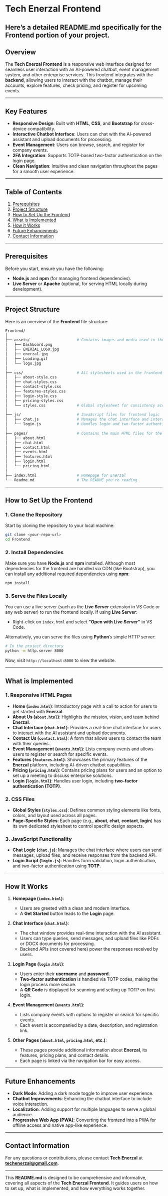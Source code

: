 # **Tech Enerzal Frontend**  

Here’s a detailed **README.md** specifically for the **Frontend** portion of your project. 
---

## **Overview**

The **Tech Enerzal Frontend** is a responsive web interface designed for seamless user interaction with an AI-powered chatbot, event management system, and other enterprise services. This frontend integrates with the **backend**, allowing users to interact with the chatbot, manage their accounts, explore features, check pricing, and register for upcoming events.

---

## **Key Features**

- **Responsive Design**: Built with **HTML**, **CSS**, and **Bootstrap** for cross-device compatibility.
- **Interactive Chatbot Interface**: Users can chat with the AI-powered assistant and upload documents for processing.
- **Event Management**: Users can browse, search, and register for company events.
- **2FA Integration**: Supports TOTP-based two-factor authentication on the login page.
- **Clean Navigation**: Intuitive and clean navigation throughout the pages for a smooth user experience.

---

## **Table of Contents**

1. [Prerequisites](#prerequisites)
2. [Project Structure](#project-structure)
3. [How to Set Up the Frontend](#how-to-set-up-the-frontend)
4. [What is Implemented](#what-is-implemented)
5. [How it Works](#how-it-works)
6. [Future Enhancements](#future-enhancements)
7. [Contact Information](#contact-information)

---

## **Prerequisites**

Before you start, ensure you have the following:

- **Node.js** and **npm** (for managing frontend dependencies).
- **Live Server** or **Apache** (optional, for serving HTML locally during development).

---

## **Project Structure**

Here is an overview of the **Frontend** file structure:

```bash
Frontend/
│
├── assets/                     # Contains images and media used in the frontend
│   ├── Dashboard.png
│   ├── ENERZAL_LOGO.jpg
│   ├── enerzal.jpg
│   ├── Loading.gif
│   └── logo.jpg
│
├── css/                        # All stylesheets used in the frontend
│   ├── about-style.css
│   ├── chat-styles.css
│   ├── contact-style.css
│   ├── features-styles.css
│   ├── login-style.css
│   ├── pricing-styles.css
│   └── styles.css              # Global stylesheet for consistency across all pages
│
├── js/                         # JavaScript files for frontend logic
│   ├── chat.js                 # Manages the chat interface and interactions
│   └── login.js                # Handles login and two-factor authentication (TOTP)
│
├── pages/                      # Contains the main HTML files for the website
│   ├── about.html
│   ├── chat.html
│   ├── contact.html
│   ├── events.html
│   ├── features.html
│   ├── login.html
│   └── pricing.html
│
├── index.html                  # Homepage for Enerzal
└── Readme.md                   # The README you're reading
```

---

## **How to Set Up the Frontend**

### **1. Clone the Repository**

Start by cloning the repository to your local machine:

```bash
git clone <your-repo-url>
cd Frontend
```

### **2. Install Dependencies**

Make sure you have **Node.js** and **npm** installed. Although most dependencies for the frontend are handled via CDN (like Bootstrap), you can install any additional required dependencies using **npm**:

```bash
npm install
```

### **3. Serve the Files Locally**

You can use a live server (such as the **Live Server** extension in VS Code or any web server) to run the frontend locally. If using **Live Server**:

- Right-click on `index.html` and select **"Open with Live Server"** in VS Code.

Alternatively, you can serve the files using **Python**’s simple HTTP server:

```bash
# In the project directory
python -m http.server 8000
```

Now, visit `http://localhost:8000` to view the website.

---

## **What is Implemented**

### **1. Responsive HTML Pages**

- **Home (`index.html`)**: Introductory page with a call to action for users to get started with **Enerzal**.
- **About Us (`about.html`)**: Highlights the mission, vision, and team behind **Enerzal**.
- **Chat Interface (`chat.html`)**: Provides a real-time chat interface for users to interact with the AI assistant and upload documents.
- **Contact Us (`contact.html`)**: A form that allows users to contact the team with their queries.
- **Event Management (`events.html`)**: Lists company events and allows users to register or search for specific events.
- **Features (`features.html`)**: Showcases the primary features of the **Enerzal** platform, including AI-driven chatbot capabilities.
- **Pricing (`pricing.html`)**: Contains pricing plans for users and an option to set up a meeting to discuss enterprise solutions.
- **Login (`login.html`)**: Handles user login, including **two-factor authentication (TOTP)**.

### **2. CSS Files**

- **Global Styles (`styles.css`)**: Defines common styling elements like fonts, colors, and layout used across all pages.
- **Page-Specific Styles**: Each page (e.g., **about**, **chat**, **contact**, **login**) has its own dedicated stylesheet to control specific design aspects.

### **3. JavaScript Functionality**

- **Chat Logic (`chat.js`)**: Manages the chat interface where users can send messages, upload files, and receive responses from the backend API.
- **Login Script (`login.js`)**: Handles form validation, login authentication, and two-factor authentication using **TOTP**.

---

## **How It Works**

1. **Homepage (`index.html`)**:
   - Users are greeted with a clean and modern interface.
   - A **Get Started** button leads to the **Login** page.

2. **Chat Interface (`chat.html`)**:
   - The chat window provides real-time interaction with the AI assistant.
   - Users can type queries, send messages, and upload files like PDFs or DOCX documents for processing.
   - Backend APIs (not covered here) power the responses received by users.

3. **Login Page (`login.html`)**:
   - Users enter their **username** and **password**.
   - **Two-factor authentication** is handled via TOTP codes, making the login process more secure.
   - A **QR Code** is displayed for scanning and setting up TOTP on first login.

4. **Event Management (`events.html`)**:
   - Lists company events with options to register or search for specific events.
   - Each event is accompanied by a date, description, and registration link.

5. **Other Pages (`about.html`, `pricing.html`, etc.)**:
   - These pages provide additional information about **Enerzal**, its features, pricing plans, and contact details.
   - Each page is linked via the navigation bar for easy access.

---

## **Future Enhancements**

- **Dark Mode**: Adding a dark mode toggle to improve user experience.
- **Chatbot Improvements**: Enhancing the chatbot interface to include voice interaction.
- **Localization**: Adding support for multiple languages to serve a global audience.
- **Progressive Web App (PWA)**: Converting the frontend into a PWA for offline access and native app-like experience.
  
---

## **Contact Information**

For any questions or contributions, please contact **Tech Enerzal** at **<techenerzal@gmail.com>**.

---

This **README.md** is designed to be comprehensive and informative, covering all aspects of the **Tech Enerzal Frontend**. It guides users on how to set up, what is implemented, and how everything works together.
